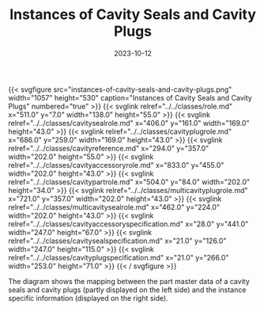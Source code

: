 ﻿---
title: Instances of Cavity Seals and Cavity Plugs
toc: false
type: specs
layout: diagram
date: "2023-10-12"
draft: false
specification: VEC
version: 2.1.0
documentType: "Recommendation"
elementType: Diagram
classes:
  - Role
  - CavitySealRole
  - CavityPlugRole
  - CavityReference
  - CavityAccessoryRole
  - CavityPartRole
  - MultiCavityPlugRole
  - MultiCavitySealRole
  - CavityAccessorySpecification
  - CavitySealSpecification
  - CavityPlugSpecification
menu:
  VEC-2.1.0:    
    parent: instances-of-components
    identifier: instances-of-components/instances-of-cavity-seals-and-cavity-plugs
    weight: 1007006 

# Prev/next pager order (if `docs_section_pager` enabled in `params.toml`)
weight: 1007006
---
{{< svgfigure src="instances-of-cavity-seals-and-cavity-plugs.png" width="1057" height="530" caption="Instances of Cavity Seals and Cavity Plugs" numbered="true" >}}
  {{< svglink relref="../../classes/role.md" x="511.0" y="7.0" width="138.0" height="55.0" >}}
  {{< svglink relref="../../classes/cavitysealrole.md" x="406.0" y="161.0" width="169.0" height="43.0" >}}
  {{< svglink relref="../../classes/cavityplugrole.md" x="686.0" y="259.0" width="169.0" height="43.0" >}}
  {{< svglink relref="../../classes/cavityreference.md" x="294.0" y="357.0" width="202.0" height="55.0" >}}
  {{< svglink relref="../../classes/cavityaccessoryrole.md" x="833.0" y="455.0" width="202.0" height="43.0" >}}
  {{< svglink relref="../../classes/cavitypartrole.md" x="504.0" y="84.0" width="202.0" height="34.0" >}}
  {{< svglink relref="../../classes/multicavityplugrole.md" x="721.0" y="357.0" width="202.0" height="43.0" >}}
  {{< svglink relref="../../classes/multicavitysealrole.md" x="462.0" y="224.0" width="202.0" height="43.0" >}}
  {{< svglink relref="../../classes/cavityaccessoryspecification.md" x="28.0" y="441.0" width="247.0" height="67.0" >}}
  {{< svglink relref="../../classes/cavitysealspecification.md" x="21.0" y="126.0" width="247.0" height="115.0" >}}
  {{< svglink relref="../../classes/cavityplugspecification.md" x="21.0" y="266.0" width="253.0" height="71.0" >}}
{{< / svgfigure >}}
<p> The diagram shows the mapping between the part master data of a cavity seals and cavity plugs (partly displayed on the left side)&#160;and the instance specific information (displayed on the right side).      </p>